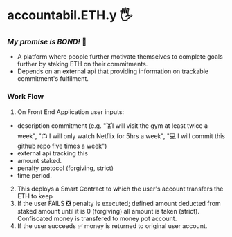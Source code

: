 # accountabil.ETH.y 🖐️

### _My promise is BOND!_ 💯

- A platform where people further motivate themselves to complete goals further by staking ETH on their commitments.
- Depends on an external api that providing information on trackable commitment's fulfilment.

### Work Flow

1. On Front End Application user inputs:

- description commitment (e.g. "🏋️I will visit the gym at least twice a week", "📺 I will only watch Netflix for 5hrs a week", "💻 I will commit this github repo five times a week")
- external api tracking this
- amount staked.
- penalty protocol (forgiving, strict)
- time period.

2. This deploys a Smart Contract to which the user's account transfers the ETH to keep
3. If the user FAILS ❎ penalty is executed; defined amount deducted from staked amount until it is 0 (forgiving) all amount is taken (strict). Confiscated money is transfered to money pot account.
4. If the user succeeds ✅ money is returned to original user account.
